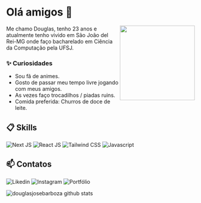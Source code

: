 # Olá amigos 👋

<img align="right" src="https://cdn-icons-png.flaticon.com/512/10169/10169719.png" width="200"/> 

Me chamo Douglas, tenho 23 anos e atualmente tenho vivido em São João del Rei-MG onde faço bacharelado em Ciência da Computação pela UFSJ.

### ✨ Curiosidades

- Sou fã de animes.
- Gosto de passar meu tempo livre jogando com meus amigos.
- As vezes faço trocadilhos / piadas ruins.
- Comida preferida: Churros de doce de leite.

## 📋 Skills

![Next JS](https://img.shields.io/badge/Next%20JS-%23000000?style=for-the-badge&logo=nextdotjs&labelColor=black)
![React JS](https://img.shields.io/badge/React%20JS-%2361DAFB?style=for-the-badge&logo=react&labelColor=black)
![Tailwind CSS](https://img.shields.io/badge/Tailwind%20CSS-%2306B6D4?style=for-the-badge&logo=tailwindcss&labelColor=black)
![Javascript](https://img.shields.io/badge/Javascript-%23F7DF1E?style=for-the-badge&logo=javascript&labelColor=black)

## 📫 Contatos

![Likedin](https://img.shields.io/badge/-%230A66C2?style=social&logo=linkedin&labelColor=black&link=https%3A%2F%2Fwww.linkedin.com%2Fin%2Fdouglasjosebarboza%2F)
![Instagram](https://img.shields.io/badge/-%23E4405F?style=social&logo=instagram&labelColor=black&link=https%3A%2F%2Fwww.instagram.com%2Fsilenty.jb%2F)
![Portfólio](https://img.shields.io/badge/Portf%C3%B3lio-%230A0A0A?style=social&logo=devdotto&labelColor=black&link=https%3A%2F%2Fdouglasjosebarboza.vercel.app%2F)


![douglasjosebarboza github stats](https://github-readme-stats.vercel.app/api?username=douglasjosebarboza&hide=[%22issues%22]&show_icons=true&theme=github_dark)

